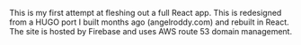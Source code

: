 This is my first attempt at fleshing out a full React app. This is redesigned from a HUGO port I built months ago (angelroddy.com) and rebuilt in React. The site is hosted by Firebase and uses AWS route 53 domain management.
